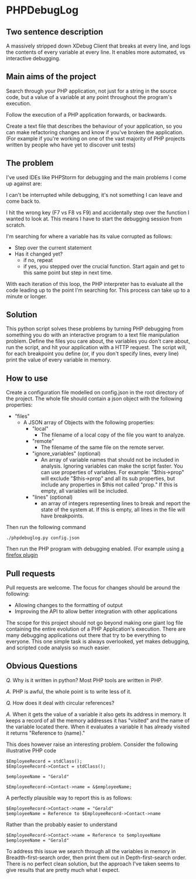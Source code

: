 # PHPDebugLog

Two sentence description
------------------------

A massively stripped down XDebug Client that breaks at every line, and logs the contents of every variable at every line. It enables more automated, vs interactive debugging.

Main aims of the project
------------------------

Search through your PHP application, not just for a string in the source code, but a value of a variable at any point throughout the program's execution.

Follow the execution of a PHP application forwards, or backwards.

Create a text file that describes the behaviour of your application, so you can make refactoring changes and know if you've broken the application. (For example if you're working on one of the vast majority of PHP projects written by people who have yet to discover unit tests)

The problem
-----------

I've used IDEs like PHPStorm for debugging and the main problems I come up against are:

I can't be interrupted while debugging, it's not something I can leave and come back to.

I hit the wrong key (F7 vs F8 vs F9) and accidentally step over the function I wanted to look at. This means I have to start the debugging session from scratch.
 
I'm searching for where a variable has its value corrupted as follows:

 + Step over the current statement
 + Has it changed yet?
   + if no, repeat
   + if yes, you stepped over the crucial function. Start again and get to this same point but step in next time.

With each iteration of this loop, the PHP interpreter has to evaluate all the code leading up to the point I'm searching for. This process can take up to a minute or longer.

Solution
--------

This python script solves these problems by turning PHP debugging from something you do with an interactive program to a text file manipulation problem. Define the files you care about, the variables you don't care about, run the script, and hit your application with a HTTP request. The script will, for each breakpoint you define (or, if you don't specify lines, every line) print the value of every variable in memory.

How to use
----------

Create a configuration file modelled on config.json in the root directory of the project. The whole file should contain a json object with the following properties:

 + "files"
   + A JSON array of Objects with the following properties:
     + "local"
       + The filename of a local copy of the file you want to analyze.
     + "remote"
       + The filename of the same file on the remote server.
     + "ignore_variables" (optional)
       + An array of variable names that should not be included in analysis. Ignoring variables can make the script faster. You can use properties of variables. For example: "$this->prop" will exclude "$this->prop" and all its sub properties, but include any properties in $this not called "prop." If this is empty, all variables will be included.
     + "lines" (optional)
       + an array of integers representing lines to break and report the state of the system at. If this is empty, all lines in the file will have breakpoints.

Then run the following command

    ./phpdebuglog.py config.json

Then run the PHP program with debugging enabled. (For example using [a firefox plugin](https://addons.mozilla.org/en-us/firefox/addon/the-easiest-xdebug/)

Pull requests
-------------

Pull requests are welcome. The focus for changes should be around the following:

 + Allowing changes to the formatting of output
 + Improving the API to allow better integration with other applications

The scope for this project should not go beyond making one giant log file containing the entire evolution of a PHP Application's execution. There are many debugging applications out there that try to be everything to everyone. This one simple task is always overlooked, yet makes debugging, and scripted code analysis so much easier.

Obvious Questions
-----------------

*Q.* Why is it written in python? Most PHP tools are written in PHP.

*A.* PHP is awful, the whole point is to write less of it.

*Q.* How does it deal with circular references?

*A.* When it gets the value of a variable it also gets its address in memory. It keeps a record of all the memory addresses it has "visited" and the name of the variable located there. When it evaluates a variable it has already visited it returns "Reference to {name}."

This does however raise an interesting problem. Consider the following illustrative PHP code

    $EmployeeRecord = stdClass();
    $EmployeeRecord->Contact = stdClass();

    $employeeName = "Gerald"

    $EmployeeRecord->Contact->name = &$employeeName;

A perfectly plausible way to report this is as follows:

    $EmployeeRecord->Contact->name = "Gerald"
    $employeeName = Reference to $EmployeeRecord->Contact->name

Rather than the probably easier to understand

    $EmployeeRecord->Contact->name = Reference to $employeeName
    $employeeName = "Gerald"

To address this issue we search through all the variables in memory in Breadth-first-search order, then print them out in Depth-first-search order. There is no perfect clean solution, but the approach I've taken seems to give results that are pretty much what I expect.
